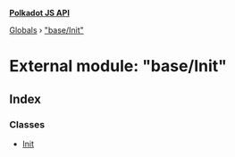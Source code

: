 **[Polkadot JS API](../README.md)**

[Globals](../globals.md) › [&quot;base/Init&quot;](_base_init_.md)

# External module: "base/Init"

## Index

### Classes

* [Init](../classes/_base_init_.init.md)
